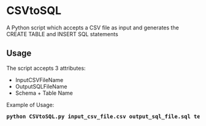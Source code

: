 # CSVtoSQL
A Python script which accepts a CSV file as input and generates the CREATE TABLE and INSERT SQL statements

## Usage
The script accepts 3 attributes:
- InputCSVFileName
- OutputSQLFileName
- Schema + Table Name

Example of Usage:
<pre>
<b>python CSVtoSQL.py input_csv_file.csv output_sql_file.sql temp_schema.temp_table</b>
</pre>
